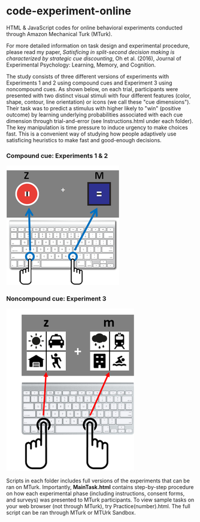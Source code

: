 # code-experiment-online
HTML &amp; JavaScript codes for online behavioral experiments conducted through Amazon Mechanical Turk (MTurk).


For more detailed information on task design and experimental procedure, please read my paper, *Satisficing in split-second decision making is characterized by strategic cue discounting*, Oh et al. (2016), Journal of Experimental Psychology: Learning, Memory, and Cognition. 


The study consists of three different versions of experiments with Experiments 1 and 2 using compound cues and Experiment 3 using noncompound cues. As shown below, on each trial, participants were presented with two distinct visual stimuli with four different features (color, shape, contour, line orientation) or icons (we call these "cue dimensions"). Their task was to predict a stimulus with higher likely to "win" (positive outcome) by learning underlying probabilities associated with each cue dimension through trial-and-error (see Instructions.html under each folder). The key manipulation is time pressure to induce urgency to make choices fast. This is a convenient way of studying how people adaptively use satisficing heuristics to make fast and good-enough decisions.        

### Compound cue: Experiments 1 & 2
![alt text](https://github.com/hanna5descher/code-experiment-online/blob/master/CompoundCues/task/example_keyboard.png "compound cues")

### Noncompound cue: Experiment 3
![alt text](https://github.com/hanna5descher/code-experiment-online/blob/master/NoncompoundCues/task/instructions_keyboard.png "noncompound cues")


Scripts in each folder includes full versions of the experiments that can be ran on MTurk. Importantly, **MainTask.html** contains step-by-step procedure on how each experimental phase (including instructions, consent forms, and surveys) was presented to MTurk participants. To view sample tasks on your web browser (not through MTurk), try Practice(number).html. The full script can be ran through MTurk or MTUrk Sandbox. 
